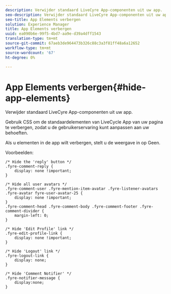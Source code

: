 ```yaml
---
description: Verwijder standaard LiveCyre App-componenten uit uw app.
seo-description: Verwijder standaard LiveCyre App-componenten uit uw app.
seo-title: App Elements verbergen
solution: Experience Manager
title: App Elements verbergen
uuid: ea090b6e-99f5-4bd7-aa9e-d39a4dff1543
translation-type: tm+mt
source-git-commit: 67aeb3de964473b326c88c3a3f81ff48a6a12652
workflow-type: tm+mt
source-wordcount: '67'
ht-degree: 0%

---
```



# App Elements verbergen{#hide-app-elements}

Verwijder standaard LiveCyre App-componenten uit uw app.

Gebruik CSS om de standaardelementen van LiveCycle App van uw pagina te verbergen, zodat u de gebruikerservaring kunt aanpassen aan uw behoeften.

Als u elementen in de app wilt verbergen, stelt u de weergave in op Geen.

Voorbeelden:

```
/* Hide the 'reply' button */ 
.fyre-comment-reply { 
    display: none !important; 
} 
  
/* Hide all user avatars */ 
.fyre-comment-user .fyre-mention-item-avatar .fyre-listener-avatars .fyre-avatar fyre-user-avatar-25 { 
    display: none !important; 
} 
.fyre-comment-head .fyre-comment-body .fyre-comment-footer .fyre-comment-divider { 
    margin-left: 0; 
} 
  
/* Hide 'Edit Profile' link */ 
.fyre-edit-profile-link { 
    display: none !important; 
} 
  
/* Hide 'Logout' link */ 
.fyre-logout-link { 
    display: none; 
} 
  
/* Hide 'Comment Notifier' */ 
.fyre-notifier-message { 
    display:none; 
}
```

